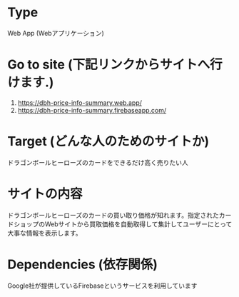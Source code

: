 # Type
Web App (Webアプリケーション)

# Go to site (下記リンクからサイトへ行けます.)
1. https://dbh-price-info-summary.web.app/
2. https://dbh-price-info-summary.firebaseapp.com/

# Target (どんな人のためのサイトか)
ドラゴンボールヒーローズのカードをできるだけ高く売りたい人

# サイトの内容
ドラゴンボールヒーローズのカードの買い取り価格が知れます。指定されたカードショップのWebサイトから買取価格を自動取得して集計してユーザーにとって大事な情報を表示します。

# Dependencies (依存関係)
Google社が提供しているFirebaseというサービスを利用しています
